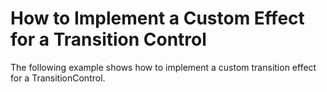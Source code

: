# How to Implement a Custom Effect for a Transition Control


<p>The following example shows how to implement a custom transition effect for a TransitionControl.</p>

<br/>


